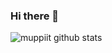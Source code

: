 ### Hi there 👋
![muppiit github stats](https://github-readme-stats.vercel.app/api?username=muppiitg&show_icons=true&theme=dracula&hide=stars,issues)
<!--
**muppiit/muppiit** is a ✨ _special_ ✨ repository because its `README.md` (this file) appears on your GitHub profile.

Here are some ideas to get you started:

- 🔭 I’m currently working on ...
- 🌱 I’m currently learning ...
- 👯 I’m looking to collaborate on ...
- 🤔 I’m looking for help with ...
- 💬 Ask me about ...
- 📫 How to reach me: ...
- 😄 Pronouns: ...
- ⚡ Fun fact: ...
-->
